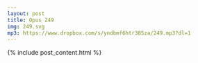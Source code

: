 ```yaml
---
layout: post
title: Opus 249
img: 249.svg
mp3: https://www.dropbox.com/s/yndbmf6htr385za/249.mp3?dl=1
---
```


{% include post_content.html %}
